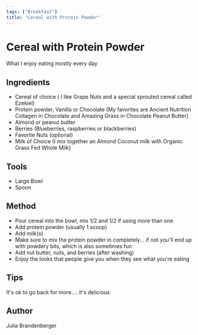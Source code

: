 ```yaml
---
tags: ["Breakfast"]
title: "Cereal with Protein Powder"
---
```


<TagLinks />

# Cereal with Protein Powder

What I enjoy eating mostly every day

## Ingredients

- Cereal of choice ( I like Grape Nuts and a special sprouted cereal called Ezekiel)
- Protein powder, Vanilla or Chocolate (My favorites are Ancient Nutrition Collagen in Chocolate and Amazing Grass in Chocolate Peanut Butter)
- Almond or peanut butter
- Berries (Blueberries, raspberries or blackberries)
- Favorite Nuts (optional)
- Milk of Choice (I mix together an Almond Coconut milk with Organic Grass Fed Whole Milk)

## Tools

- Large Bowl
- Spoon

## Method

- Pour cereal into the bowl, mix 1/2 and 1/2 if using more than one
- Add protein powder (usually 1 scoop)
- Add milk(s)
- Make sure to mix the protein powder in completely... if not you'll end up with powdery bits, which is also sometimes fun
- Add nut butter, nuts, and berries (after washing)
- Enjoy the looks that people give you when they see what you're eating

## Tips

It's ok to go back for more.... it's delicious

## Author

Julia Brandenberger
